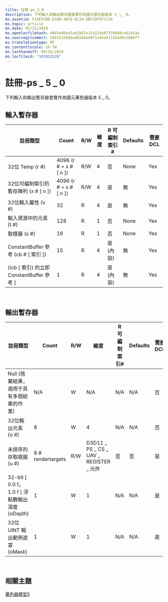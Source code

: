 ```yaml
---
title: 註冊-ps_5_0
description: 下列輸入和輸出暫存器會實作為圖元著色器版本 5 \_ 0。
ms.assetid: F16E5CB8-E1DB-48CD-8C20-DBF1DF971110
ms.topic: article
ms.date: 05/31/2018
ms.openlocfilehash: d945e06ed3ae1847e15a32da973709b8ceb241ab
ms.sourcegitcommit: 2d531328b6ed82d4ad971a45a5131b430c5866f7
ms.translationtype: MT
ms.contentlocale: zh-TW
ms.lasthandoff: 09/16/2019
ms.locfileid: "103932520"
---
```

# <a name="registers---ps_5_0"></a>註冊-ps \_ 5 \_ 0

下列輸入和輸出暫存器會實作為圖元著色器版本 5 \_ 0。

## <a name="input-registers"></a>輸入暫存器



| 註冊類型                                     | Count              | R/W | 維度 | R 可編制索引\# | Defaults | 需要 DCL |
|---------------------------------------------------|--------------------|-----|-----------|------------------|----------|--------------|
| 32位 Temp (r \#)                                  | 4096 (r \# + x \# \[ n \])  | R/W | 4         | 否               | None     | Yes          |
| 32位可編制索引的暫存陣列 (x \# \[ n \])             | 4096 (r \# + x \# \[ n \])  | R/W | 4         | 是              | 無     | Yes          |
| 32位輸入屬性 (v \#)                       | 32                 | R   | 4         | 是              | 無     | Yes          |
| 輸入資源中的元素 (t \#)                 | 128                | R   | 1         | 否               | None     | Yes          |
| 取樣器 (s \#)                                      | 16                 | R   | 1         | 否               | None     | Yes          |
| ConstantBuffer 參考 (cb \# \[ 索引 \])           | 15                 | R   | 4         | 是 (內容)     | 無     | Yes          |
|  (icb \[ 索引) 的立即 ConstantBuffer 參考 \] | 1                  | R   | 4         | 是 (內容)     | 無     | Yes          |



 

## <a name="output-registers"></a>輸出暫存器



| 註冊類型                                                      | Count                   | R/W | 維度                                | R 可編制索引\# | Defaults | 需要 DCL |
|--------------------------------------------------------------------|-------------------------|-----|------------------------------------------|------------------|----------|--------------|
| Null (捨棄結果，適用于具有多個結果的作業)  | N/A                     | W   | N/A                                      | N/A              | N/A      | 否           |
| 32位輸出元素 (o \#)                                         | 8                       | W   | 4                                        | N/A              | N/A      | 否           |
| 未排序的存取視圖 (u \#)                                         | 8 \# rendertargets | R/W | D3D11 \_ PS \_ CS \_ UAV \_ REGISTER \_ 元件 | 否               | 否       | 是          |
| 32-bit \[ 0.0 f。1.0 f \] 浮點數輸出深度 (oDepth)                   | 1                       | W   | 1                                        | N/A              | N/A      | 是          |
| 32位 UINT 輸出範例遮罩 (oMask)                              | 1                       | W   | 1                                        | N/A              | N/A      | 是          |



 

## <a name="related-topics"></a>相關主題

<dl> <dt>

[著色器模型5](d3d11-graphics-reference-sm5.md)
</dt> </dl>

 

 




